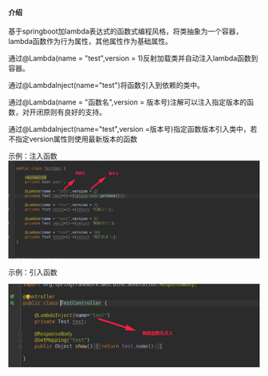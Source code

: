 

#### 介绍
基于springboot加lambda表达式的函数式编程风格，将类抽象为一个容器，lambda函数作为行为属性，其他属性作为基础属性。

通过@Lambda(name = "test",version = 1)反射加载类并自动注入lambda函数到容器。

通过@LambdaInject(name="test")将函数引入到依赖的类中。

通过@Lambda(name = "函数名",version = 版本号)注解可以注入指定版本的函数，对开闭原则有良好的支持。

通过@LambdaInject(name="test",version =版本号)指定函数版本引入类中，若不指定version属性则使用最新版本的函数


示例：注入函数
![输入图片说明](https://github.com/jitool/lambda-spring-boot-starter/blob/master/images/Dome1.png "TIM图片20190405222806.png")<br>
 
示例：引入函数

![输入图片说明](https://github.com/jitool/lambda-spring-boot-starter/blob/master/images/Dome2.png "TIM图片20190405223506.png")<br>





